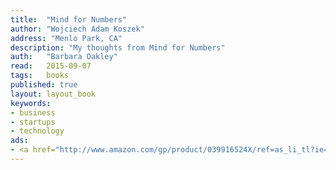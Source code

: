 ```yaml
---
title:	"Mind for Numbers"
author: "Wojciech Adam Koszek"
address: "Menlo Park, CA"
description: "My thoughts from Mind for Numbers"
auth:	"Barbara Oakley"
read:	2015-09-07
tags:	books
published: true
layout: layout_book
keywords:
- business
- startups
- technology
ads:
- <a href="http://www.amazon.com/gp/product/039916524X/ref=as_li_tl?ie=UTF8&camp=1789&creative=390957&creativeASIN=039916524X&linkCode=as2&tag=wkoszek-20&linkId=3RQEOGN2JESPTP6E"><img border="0" src="http://ws-na.amazon-adsystem.com/widgets/q?_encoding=UTF8&ASIN=039916524X&Format=_SL160_&ID=AsinImage&MarketPlace=US&ServiceVersion=20070822&WS=1&tag=wkoszek-20" ></a><img src="http://ir-na.amazon-adsystem.com/e/ir?t=wkoszek-20&l=as2&o=1&a=039916524X" width="1" height="1" border="0" alt="" style="border:none !important; margin:0px !important;" />
---
```




